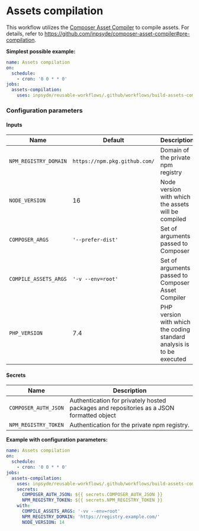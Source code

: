 # Assets compilation

This workflow utilizes
the [Composer Asset Compiler](https://github.com/inpsyde/composer-asset-compiler) to compile assets.
For details, refer to https://github.com/inpsyde/composer-asset-compiler#pre-compilation.

**Simplest possible example:**

```yml
name: Assets compilation
on:
  schedule:
    - cron: '0 0 * * 0'
jobs:
  assets-compilation:
    uses: inpsyde/reusable-workflows/.github/workflows/build-assets-compilation.yml@main
```

### Configuration parameters

#### Inputs

| Name                  | Default                       | Description                                                           |
|-----------------------|-------------------------------|-----------------------------------------------------------------------|
| `NPM_REGISTRY_DOMAIN` | `https://npm.pkg.github.com/` | Domain of the private npm registry                                    |
| `NODE_VERSION`        | 16                            | Node version with which the assets will be compiled                   |
| `COMPOSER_ARGS`       | `'--prefer-dist'`             | Set of arguments passed to Composer                                   |
| `COMPILE_ASSETS_ARGS` | `'-v --env=root'`             | Set of arguments passed to Composer Asset Compiler                    |
| `PHP_VERSION`         | 7.4                           | PHP version with which the coding standard analysis is to be executed |

#### Secrets

| Name                 | Description                                                                              |
|----------------------|------------------------------------------------------------------------------------------|
| `COMPOSER_AUTH_JSON` | Authentication for privately hosted packages and repositories as a JSON formatted object |
| `NPM_REGISTRY_TOKEN` | Authentication for the private npm registry.                                             |

**Example with configuration parameters:**

```yml
name: Assets compilation
on:
  schedule:
    - cron: '0 0 * * 0'
jobs:
  assets-compilation:
    uses: inpsyde/reusable-workflows/.github/workflows/build-assets-compilation.yml@main
    secrets:
      COMPOSER_AUTH_JSON: ${{ secrets.COMPOSER_AUTH_JSON }}
      NPM_REGISTRY_TOKEN: ${{ secrets.NPM_REGISTRY_TOKEN }}
    with:
      COMPILE_ASSETS_ARGS: '-vv --env=root'
      NPM_REGISTRY_DOMAIN: 'https://registry.example.com/'
      NODE_VERSION: 14
```
